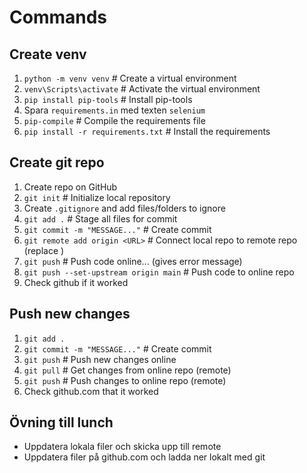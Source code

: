 # Commands

## Create venv

1. `python -m venv venv`      # Create a virtual environment
2. `venv\Scripts\activate`    # Activate the virtual environment
3. `pip install pip-tools`    # Install pip-tools
4. Spara `requirements.in` med texten `selenium`
5. `pip-compile`              # Compile the requirements file
6. `pip install -r requirements.txt`  # Install the requirements

## Create git repo

1. Create repo on GitHub
2. `git init` # Initialize local repository
3. Create `.gitignore` and add files/folders to ignore
4. `git add .` # Stage all files for commit
5. `git commit -m "MESSAGE..."` # Create commit
6. `git remote add origin <URL>` # Connect local repo to remote repo (replace <URL>)
7. `git push` # Push code online... (gives error message)
8.  `git push --set-upstream origin main` # Push code to online repo
9. Check github if it worked

## Push new changes

1. `git add .`
2. `git commit -m "MESSAGE..."` # Create commit
3. `git push` # Push new changes online
4. `git pull` # Get changes from online repo (remote)
5. `git push` # Push changes to online repo (remote)
6. Check github.com that it worked

## Övning till lunch

- Uppdatera lokala filer och skicka upp till remote
- Uppdatera filer på github.com och ladda ner lokalt med git